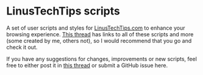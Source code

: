 # LinusTechTips scripts
A set of user scripts and styles for [LinusTechTips.com](http://linustechtips.com/main/) to enhance your browsing experience. [This thread](http://linustechtips.com/main/topic/193630-complete-list-of-forum-addons-scripts-apps-etc/) has links to all of these scripts and more (some created by me, others not), so I would recommend that you go and check it out.

If you have any suggestions for changes, improvements or new scripts, feel free to either post it in [this thread](http://linustechtips.com/main/topic/193630-complete-list-of-forum-addons-scripts-apps-etc/) or submit a GitHub issue here.

